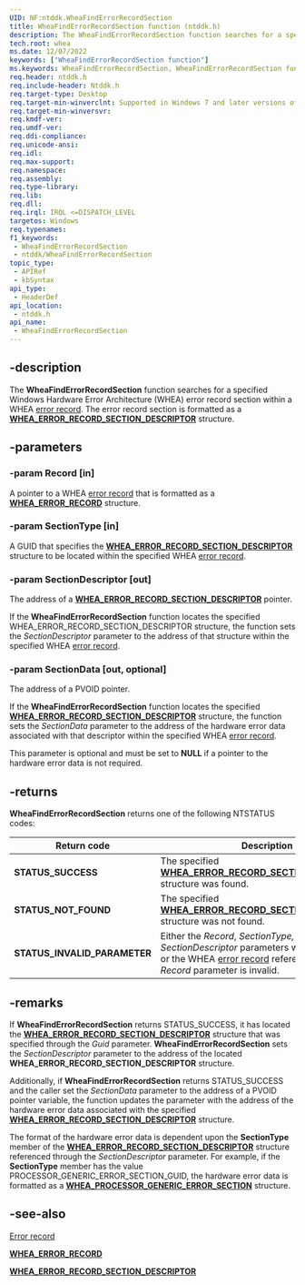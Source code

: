 ```yaml
---
UID: NF:ntddk.WheaFindErrorRecordSection
title: WheaFindErrorRecordSection function (ntddk.h)
description: The WheaFindErrorRecordSection function searches for a specified Windows Hardware Error Architecture (WHEA) error record section within a WHEA error record. The error record section is formatted as a WHEA_ERROR_RECORD_SECTION_DESCRIPTOR structure.
tech.root: whea
ms.date: 12/07/2022
keywords: ["WheaFindErrorRecordSection function"]
ms.keywords: WheaFindErrorRecordSection, WheaFindErrorRecordSection function [WHEA Drivers and Applications], ntddk/WheaFindErrorRecordSection, whea.wheafinderrorrecordsection, whearef2_fe7f8220-081d-475c-9230-d59cff81164d.xml
req.header: ntddk.h
req.include-header: Ntddk.h
req.target-type: Desktop
req.target-min-winverclnt: Supported in Windows 7 and later versions of Windows.
req.target-min-winversvr: 
req.kmdf-ver: 
req.umdf-ver: 
req.ddi-compliance: 
req.unicode-ansi: 
req.idl: 
req.max-support: 
req.namespace: 
req.assembly: 
req.type-library: 
req.lib: 
req.dll: 
req.irql: IRQL <=DISPATCH_LEVEL
targetos: Windows
req.typenames: 
f1_keywords:
 - WheaFindErrorRecordSection
 - ntddk/WheaFindErrorRecordSection
topic_type:
 - APIRef
 - kbSyntax
api_type:
 - HeaderDef
api_location:
 - ntddk.h
api_name:
 - WheaFindErrorRecordSection
---
```


## -description

The **WheaFindErrorRecordSection** function searches for a specified Windows Hardware Error Architecture (WHEA) error record section within a WHEA [error record](/windows-hardware/drivers/whea/error-records). The error record section is formatted as a [**WHEA_ERROR_RECORD_SECTION_DESCRIPTOR**](/windows-hardware/drivers/ddi/ntddk/ns-ntddk-_whea_error_record_section_descriptor) structure.

## -parameters

### -param Record [in]

A pointer to a WHEA [error record](/windows-hardware/drivers/whea/error-records) that is formatted as a [**WHEA_ERROR_RECORD**](/windows-hardware/drivers/ddi/ntddk/ns-ntddk-_whea_error_record) structure.

### -param SectionType [in]

A GUID that specifies the [**WHEA_ERROR_RECORD_SECTION_DESCRIPTOR**](/windows-hardware/drivers/ddi/ntddk/ns-ntddk-_whea_error_record_section_descriptor) structure to be located within the specified WHEA [error record](/windows-hardware/drivers/whea/error-records).

### -param SectionDescriptor [out]

The address of a [**WHEA_ERROR_RECORD_SECTION_DESCRIPTOR**](/windows-hardware/drivers/ddi/ntddk/ns-ntddk-_whea_error_record_section_descriptor) pointer.

If the **WheaFindErrorRecordSection** function locates the specified WHEA_ERROR_RECORD_SECTION_DESCRIPTOR structure, the function sets the *SectionDescriptor* parameter to the address of that structure within the specified WHEA [error record](/windows-hardware/drivers/whea/error-records).

### -param SectionData [out, optional]

The address of a PVOID pointer.

If the **WheaFindErrorRecordSection** function locates the specified [**WHEA_ERROR_RECORD_SECTION_DESCRIPTOR**](/windows-hardware/drivers/ddi/ntddk/ns-ntddk-_whea_error_record_section_descriptor) structure, the function sets the *SectionData* parameter to the address of the hardware error data associated with that descriptor within the specified WHEA [error record](/windows-hardware/drivers/whea/error-records).

This parameter is optional and must be set to **NULL** if a pointer to the hardware error data is not required.

## -returns

**WheaFindErrorRecordSection** returns one of the following NTSTATUS codes:

| Return code | Description |
|---|---|
| **STATUS_SUCCESS** | The specified [**WHEA_ERROR_RECORD_SECTION_DESCRIPTOR**](/windows-hardware/drivers/ddi/ntddk/ns-ntddk-_whea_error_record_section_descriptor) structure was found. |
| **STATUS_NOT_FOUND** | The specified [**WHEA_ERROR_RECORD_SECTION_DESCRIPTOR**](/windows-hardware/drivers/ddi/ntddk/ns-ntddk-_whea_error_record_section_descriptor) structure was not found. |
| **STATUS_INVALID_PARAMETER** | Either the *Record*, *SectionType,* or *SectionDescriptor* parameters were set to **NULL**, or the WHEA [error record](/windows-hardware/drivers/whea/error-records) referenced through the *Record* parameter is invalid. |

## -remarks

If **WheaFindErrorRecordSection** returns STATUS_SUCCESS, it has located the [**WHEA_ERROR_RECORD_SECTION_DESCRIPTOR**](/windows-hardware/drivers/ddi/ntddk/ns-ntddk-_whea_error_record_section_descriptor) structure that was specified through the *Guid* parameter. **WheaFindErrorRecordSection** sets the *SectionDescriptor* parameter to the address of the located **WHEA_ERROR_RECORD_SECTION_DESCRIPTOR** structure.

Additionally, if **WheaFindErrorRecordSection** returns STATUS_SUCCESS and the caller set the *SectionData* parameter to the address of a PVOID pointer variable, the function updates the parameter with the address of the hardware error data associated with the specified [**WHEA_ERROR_RECORD_SECTION_DESCRIPTOR**](/windows-hardware/drivers/ddi/ntddk/ns-ntddk-_whea_error_record_section_descriptor) structure.

The format of the hardware error data is dependent upon the **SectionType** member of the [**WHEA_ERROR_RECORD_SECTION_DESCRIPTOR**](/windows-hardware/drivers/ddi/ntddk/ns-ntddk-_whea_error_record_section_descriptor) structure referenced through the *SectionDescriptor* parameter. For example, if the **SectionType** member has the value PROCESSOR_GENERIC_ERROR_SECTION_GUID, the hardware error data is formatted as a [**WHEA_PROCESSOR_GENERIC_ERROR_SECTION**](/windows-hardware/drivers/ddi/ntddk/ns-ntddk-_whea_processor_generic_error_section) structure.

## -see-also

[Error record](/windows-hardware/drivers/whea/error-records)

[**WHEA_ERROR_RECORD**](/windows-hardware/drivers/ddi/ntddk/ns-ntddk-_whea_error_record)

[**WHEA_ERROR_RECORD_SECTION_DESCRIPTOR**](/windows-hardware/drivers/ddi/ntddk/ns-ntddk-_whea_error_record_section_descriptor)
